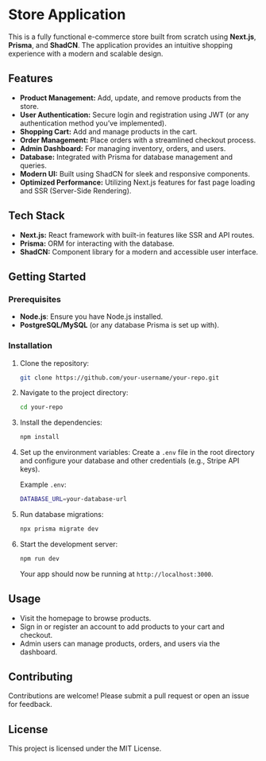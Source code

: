 
# Store Application

This is a fully functional e-commerce store built from scratch using **Next.js**, **Prisma**, and **ShadCN**. The application provides an intuitive shopping experience with a modern and scalable design.

## Features

- **Product Management:** Add, update, and remove products from the store.
- **User Authentication:** Secure login and registration using JWT (or any authentication method you’ve implemented).
- **Shopping Cart:** Add and manage products in the cart.
- **Order Management:** Place orders with a streamlined checkout process.
- **Admin Dashboard:** For managing inventory, orders, and users.
- **Database:** Integrated with Prisma for database management and queries.
- **Modern UI:** Built using ShadCN for sleek and responsive components.
- **Optimized Performance:** Utilizing Next.js features for fast page loading and SSR (Server-Side Rendering).

## Tech Stack

- **Next.js:** React framework with built-in features like SSR and API routes.
- **Prisma:** ORM for interacting with the database.
- **ShadCN:** Component library for a modern and accessible user interface.

## Getting Started

### Prerequisites

- **Node.js**: Ensure you have Node.js installed.
- **PostgreSQL/MySQL** (or any database Prisma is set up with).

### Installation

1. Clone the repository:
   ```bash
   git clone https://github.com/your-username/your-repo.git
   ```
   
2. Navigate to the project directory:
   ```bash
   cd your-repo
   ```

3. Install the dependencies:
   ```bash
   npm install
   ```

4. Set up the environment variables:
   Create a `.env` file in the root directory and configure your database and other credentials (e.g., Stripe API keys).

   Example `.env`:
   ```bash
   DATABASE_URL=your-database-url
   ```

5. Run database migrations:
   ```bash
   npx prisma migrate dev
   ```

6. Start the development server:
   ```bash
   npm run dev
   ```

   Your app should now be running at `http://localhost:3000`.

## Usage

- Visit the homepage to browse products.
- Sign in or register an account to add products to your cart and checkout.
- Admin users can manage products, orders, and users via the dashboard.

## Contributing

Contributions are welcome! Please submit a pull request or open an issue for feedback.

## License

This project is licensed under the MIT License.
